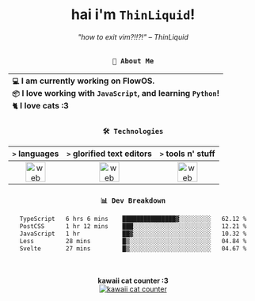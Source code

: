<div align="center">
  
  # hai i'm `ThinLiquid`!
  ###### "how to exit vim?!!?!" – ThinLiquid
  
  ### `👤 About Me`

  | `💻`  I am currently working on __FlowOS__.<br/>`📦`  I love working with `JavaScript`, and learning `Python`!</br>`🐈`  I love cats :3 |
  |:---|

  
  ### `🛠️ Technologies`
  
  | `>` **languages**  | `>` **glorified text editors** | `>` **tools n' stuff** |
  |:------------------:|:------------------------------:|:----------------------:|
  | <img src="https://skillicons.dev/icons?i=ts,js,react" alt="web dev" height="40"/> | <img src="https://skillicons.dev/icons?i=vscode,eclipse,idea" alt="web dev" height="40"/> | <img src="https://skillicons.dev/icons?i=bash,git,photoshop" alt="web dev" height="40"/> |
  
  ### `📊 Dev Breakdown`
  
  <!--START_SECTION:waka-->

```txt
TypeScript   6 hrs 6 mins    ███████████████▓░░░░░░░░░   62.12 %
PostCSS      1 hr 12 mins    ███░░░░░░░░░░░░░░░░░░░░░░   12.21 %
JavaScript   1 hr            ██▓░░░░░░░░░░░░░░░░░░░░░░   10.32 %
Less         28 mins         █▒░░░░░░░░░░░░░░░░░░░░░░░   04.84 %
Svelte       27 mins         █▒░░░░░░░░░░░░░░░░░░░░░░░   04.67 %
```

<!--END_SECTION:waka-->
  
  <br/><br/>
  <b>kawaii cat counter :3</b><br/>
  [![kawaii cat counter](https://count.getloli.com/get/@ThinLiquid?theme=moebooru)](https://moe-counter.glitch.me)
</div>

